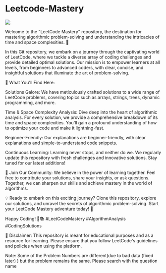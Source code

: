 # Leetcode-Mastery
![](https://leetcard.jacoblin.cool/dj1095?theme=light,unicorn)

Welcome to the "LeetCode Mastery" repository, the destination for mastering algorithmic problem-solving and understanding the intricacies of time and space complexities. 🚀

In this Git repository, we embark on a journey through the captivating world of LeetCode, where we tackle a diverse array of coding challenges and provide detailed optimal solutions. Our mission is to empower learners at all levels, from beginners to advanced coders, with clear, concise, and insightful solutions that illuminate the art of problem-solving.

🧐 What You'll Find Here:

Solutions Galore: We have meticulously crafted solutions to a wide range of LeetCode problems, covering topics such as arrays, strings, trees, dynamic programming, and more.

Time & Space Complexity Analysis: Dive deep into the heart of algorithmic analysis. For every solution, we provide a comprehensive breakdown of its time and space complexities. You'll gain a profound understanding of how to optimize your code and make it lightning-fast.

Beginner-Friendly: Our explanations are beginner-friendly, with clear explanations and simple-to-understand code snippets.

Continuous Learning: Learning never stops, and neither do we. We regularly update this repository with fresh challenges and innovative solutions. Stay tuned for our latest additions!

🙌 Join Our Community:
We believe in the power of learning together. Feel free to contribute your solutions, share your insights, or ask questions. Together, we can sharpen our skills and achieve mastery in the world of algorithms.

💡 Ready to embark on this exciting journey? Clone this repository, explore our solutions, and unravel the secrets of algorithmic problem-solving. Start your LeetCode Mastery adventure today! 💪

Happy Coding! 🚀📚 #LeetCodeMastery #AlgorithmAnalysis #CodingSolutions

📌 Disclaimer: This repository is meant for educational purposes and as a resource for learning. Please ensure that you follow LeetCode's guidelines and policies when using the platform.

Note: Some of the Problem Numbers are different(due to bad data (fixed later) ) but the problem remains the same. Please search with the question name 
